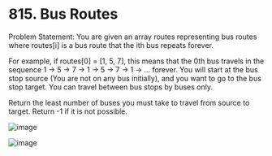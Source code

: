 # 815. Bus Routes

Problem Statement: You are given an array routes representing bus routes where routes[i] is a bus route that the ith bus repeats forever.

For example, if routes[0] = [1, 5, 7], this means that the 0th bus travels in the sequence 1 -> 5 -> 7 -> 1 -> 5 -> 7 -> 1 -> ... forever.
You will start at the bus stop source (You are not on any bus initially), and you want to go to the bus stop target. You can travel between bus stops by buses only.

Return the least number of buses you must take to travel from source to target. Return -1 if it is not possible.

![image](https://github.com/aryanv175/leetcode/assets/91381804/4c459ecb-82f6-4322-b88f-3a88c64c4fb7)

![image](https://github.com/aryanv175/leetcode/assets/91381804/9e5ffb5f-42f1-48c3-af2e-7fabf32adb6c)
